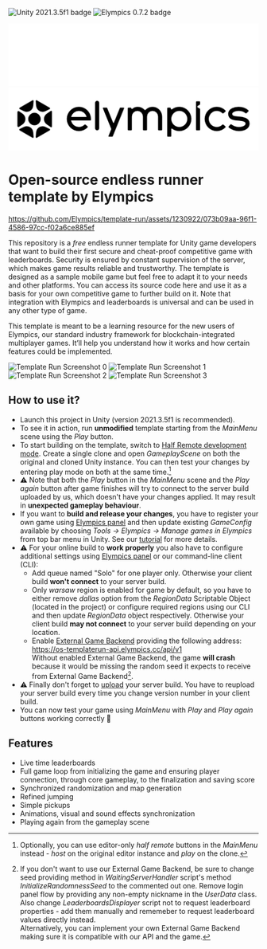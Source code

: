 ![Unity 2021.3.5f1 badge](https://img.shields.io/badge/Unity-2021.3.5f1-blue)
![Elympics 0.7.2 badge](https://img.shields.io/badge/Elympics-0.7.2-white)

![Elympics](Resources/images/logo-light.png#gh-dark-mode-only)
![Elympics](Resources/images/logo-dark.png#gh-light-mode-only)

# Open-source endless runner template by Elympics

https://github.com/Elympics/template-run/assets/1230922/073b09aa-96f1-4586-97cc-f02a6ce885ef

This repository is a *free* endless runner template for Unity game developers that want to build their first secure and cheat-proof competitive game with leaderboards. Security is ensured by constant supervision of the server, which makes game results reliable and trustworthy. The template is designed as a sample mobile game but feel free to adapt it to your needs and other platforms. You can access its source code here and use it as a basis for your own competitive game to further build on it. Note that integration with Elympics and leaderboards is universal and can be used in any other type of game.

This template is meant to be a learning resource for the new users of Elympics, our standard industry framework for blockchain-integrated multiplayer games. It’ll help you understand how it works and how certain features could be implemented.

![Template Run Screenshot 0](https://static.elympics.cc/screenshots/templaterun-0.png)
![Template Run Screenshot 1](https://static.elympics.cc/screenshots/templaterun-1.png)
![Template Run Screenshot 2](https://static.elympics.cc/screenshots/templaterun-2.png)
![Template Run Screenshot 3](https://static.elympics.cc/screenshots/templaterun-3.png)

## How to use it?

* Launch this project in Unity (version 2021.3.5f1 is recommended).
* To see it in action, run **unmodified** template starting from the *MainMenu* scene using the *Play* button.
* To start building on the template, switch to [Half Remote development mode](https://docs.elympics.cc/getting-started/run-locally/#half-remote-mode). Create a single clone and open *GameplayScene* on both the original and cloned Unity instance. You can then test your changes by entering play mode on both at the same time.[^1]
* :warning: Note that both the *Play* button in the *MainMenu* scene and the *Play again* button after game finishes will try to connect to the server build uploaded by us, which doesn't have your changes applied. It may result in **unexpected gameplay behaviour**.
* If you want to **build and release your changes**, you have to register your own game using [Elympics panel](https://panel.elympics.cc/login) and then update existing *GameConfig* available by choosing *Tools -> Elympics -> Manage games in Elympics* from top bar menu in Unity. See our [tutorial](https://docs.elympics.cc/getting-started/add-elympics/) for more details.
* :warning: For your online build to **work properly** you also have to configure additional settings using [Elympics panel](https://panel.elympics.cc/login) or our command-line client (CLI):
  * Add queue named "Solo" for one player only. Otherwise your client build **won't connect** to your server build.
  * Only *warsaw* region is enabled for game by default, so you have to either remove *dallas* option from the *RegionData* Scriptable Object (located in the project) or configure required regions using our CLI and then update *RegionData* object respectively. Otherwise your client build **may not connect** to your server build depending on your location.
  * Enable [External Game Backend](https://docs.elympics.cc/guide/external-game-backend/) providing the following address: https://os-templaterun-api.elympics.cc/api/v1  
  Without enabled External Game Backend, the game **will crash** because it would be missing the random seed it expects to receive from External Game Backend[^2].
* :warning: Finally don't forget to [upload](https://docs.elympics.cc/getting-started/upload-builds/) your server build. You have to reupload your server build every time you change version number in your client build.
* You can now test your game using *MainMenu* with *Play* and *Play again* buttons working correctly :tada: 


[^1]: Optionally, you can use editor-only *half remote* buttons in the *MainMenu* instead - *host* on the original editor instance and *play* on the clone.
[^2]: If you don't want to use our External Game Backend, be sure to change seed providing method in *WaitingServerHandler* script's method *InitializeRandomnessSeed* to the commented out one. Remove login panel flow by providing any non-empty nickname in the *UserData* class. Also change *LeaderboardsDisplayer* script not to request leaderboard properties - add them manually and rememeber to request leaderboard values directly instead.  
Alternatively, you can implement your own External Game Backend making sure it is compatible with our API and the game.

## Features

- Live time leaderboards
- Full game loop from initializing the game and ensuring player connection, through core gameplay, to the finalization and saving score
- Synchronized randomization and map generation
- Refined jumping
- Simple pickups
- Animations, visual and sound effects synchronization
- Playing again from the gameplay scene
